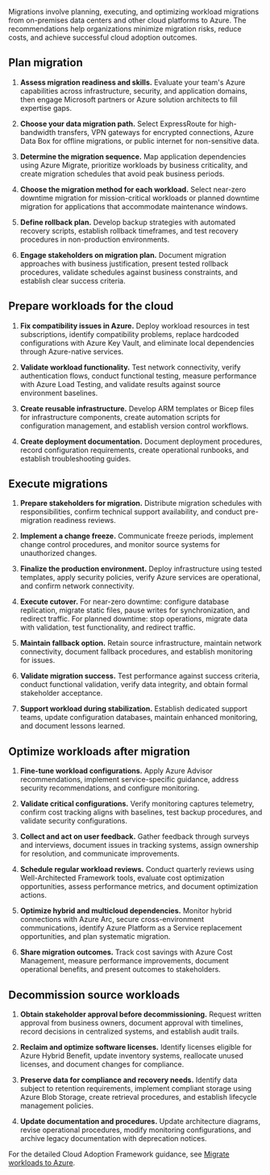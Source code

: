 
Migrations involve planning, executing, and optimizing workload migrations from on-premises data centers and other cloud platforms to Azure. The recommendations help organizations minimize migration risks, reduce costs, and achieve successful cloud adoption outcomes.

## Plan migration

1. **Assess migration readiness and skills.** Evaluate your team's Azure capabilities across infrastructure, security, and application domains, then engage Microsoft partners or Azure solution architects to fill expertise gaps.

2. **Choose your data migration path.** Select ExpressRoute for high-bandwidth transfers, VPN gateways for encrypted connections, Azure Data Box for offline migrations, or public internet for non-sensitive data.

3. **Determine the migration sequence.** Map application dependencies using Azure Migrate, prioritize workloads by business criticality, and create migration schedules that avoid peak business periods.

4. **Choose the migration method for each workload.** Select near-zero downtime migration for mission-critical workloads or planned downtime migration for applications that accommodate maintenance windows.

5. **Define rollback plan.** Develop backup strategies with automated recovery scripts, establish rollback timeframes, and test recovery procedures in non-production environments.

6. **Engage stakeholders on migration plan.** Document migration approaches with business justification, present tested rollback procedures, validate schedules against business constraints, and establish clear success criteria.

## Prepare workloads for the cloud

1. **Fix compatibility issues in Azure.** Deploy workload resources in test subscriptions, identify compatibility problems, replace hardcoded configurations with Azure Key Vault, and eliminate local dependencies through Azure-native services.

2. **Validate workload functionality.** Test network connectivity, verify authentication flows, conduct functional testing, measure performance with Azure Load Testing, and validate results against source environment baselines.

3. **Create reusable infrastructure.** Develop ARM templates or Bicep files for infrastructure components, create automation scripts for configuration management, and establish version control workflows.

4. **Create deployment documentation.** Document deployment procedures, record configuration requirements, create operational runbooks, and establish troubleshooting guides.

## Execute migrations

1. **Prepare stakeholders for migration.** Distribute migration schedules with responsibilities, confirm technical support availability, and conduct pre-migration readiness reviews.

2. **Implement a change freeze.** Communicate freeze periods, implement change control procedures, and monitor source systems for unauthorized changes.

3. **Finalize the production environment.** Deploy infrastructure using tested templates, apply security policies, verify Azure services are operational, and confirm network connectivity.

4. **Execute cutover.** For near-zero downtime: configure database replication, migrate static files, pause writes for synchronization, and redirect traffic. For planned downtime: stop operations, migrate data with validation, test functionality, and redirect traffic.

5. **Maintain fallback option.** Retain source infrastructure, maintain network connectivity, document fallback procedures, and establish monitoring for issues.

6. **Validate migration success.** Test performance against success criteria, conduct functional validation, verify data integrity, and obtain formal stakeholder acceptance.

7. **Support workload during stabilization.** Establish dedicated support teams, update configuration databases, maintain enhanced monitoring, and document lessons learned.

## Optimize workloads after migration

1. **Fine-tune workload configurations.** Apply Azure Advisor recommendations, implement service-specific guidance, address security recommendations, and configure monitoring.

2. **Validate critical configurations.** Verify monitoring captures telemetry, confirm cost tracking aligns with baselines, test backup procedures, and validate security configurations.

3. **Collect and act on user feedback.** Gather feedback through surveys and interviews, document issues in tracking systems, assign ownership for resolution, and communicate improvements.

4. **Schedule regular workload reviews.** Conduct quarterly reviews using Well-Architected Framework tools, evaluate cost optimization opportunities, assess performance metrics, and document optimization actions.

5. **Optimize hybrid and multicloud dependencies.** Monitor hybrid connections with Azure Arc, secure cross-environment communications, identify Azure Platform as a Service replacement opportunities, and plan systematic migration.

6. **Share migration outcomes.** Track cost savings with Azure Cost Management, measure performance improvements, document operational benefits, and present outcomes to stakeholders.

## Decommission source workloads

1. **Obtain stakeholder approval before decommissioning.** Request written approval from business owners, document approval with timelines, record decisions in centralized systems, and establish audit trails.

2. **Reclaim and optimize software licenses.** Identify licenses eligible for Azure Hybrid Benefit, update inventory systems, reallocate unused licenses, and document changes for compliance.

3. **Preserve data for compliance and recovery needs.** Identify data subject to retention requirements, implement compliant storage using Azure Blob Storage, create retrieval procedures, and establish lifecycle management policies.

4. **Update documentation and procedures.** Update architecture diagrams, revise operational procedures, modify monitoring configurations, and archive legacy documentation with deprecation notices.

For the detailed Cloud Adoption Framework guidance, see [Migrate workloads to Azure](/azure/cloud-adoption-framework/migrate/plan-migration).
